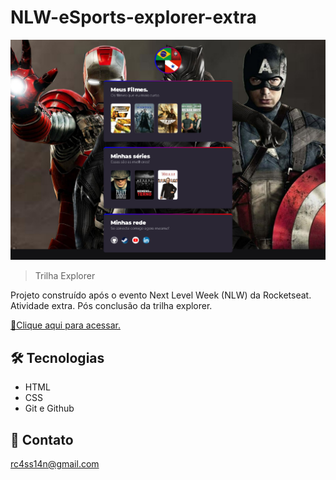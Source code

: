 # NLW-eSports-explorer-extra

![preview](./.github/preview.png)

> Trilha Explorer

Projeto construído após o evento Next Level Week (NLW) da Rocketseat.
Atividade extra. Pós conclusão da trilha explorer.

[🔗Clique aqui para acessar.](https://rc4ss14n.github.io/NLW-eSports-explorer-extra/)
## 🛠 Tecnologias

- HTML
- CSS
- Git e Github

## 📧 Contato

rc4ss14n@gmail.com
